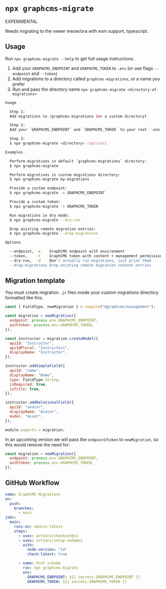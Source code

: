 # `npx graphcms-migrate`

EXPERIMENTAL

Needs migrating to the newer meow/ora with esm support, typescript.

## Usage

Run `npx graphcms-migrate --help` to get full usage instructions.

1. Add your `GRAPHCMS_ENDPOINT` and `GRAPHCMS_TOKEN` to `.env` (or use flags `--endpoint` and `--token`)
2. Add migrations to a directory called `graphcms-migrations`, or a name you prefer
3. Run and pass the directory name `npx graphcms-migrate <directory-of-migrations>`

```bash
Usage

  Step 1:
  Add migrations to /graphcms-migrations (or a custom directory)

  Step 2:
  Add your `GRAPHCMS_ENDPOINT` and `GRAPHCMS_TOKEN` to your root `.env` file

  Step 3:
  $ npx graphcms-migrate <directory> [options]

Examples

  Perform migrations in default `graphcms-migrations` directory:
  $ npx graphcms-migrate

  Perform migrations in custom migrations directory:
  $ npx graphcms-migrate my-migrations

  Provide a custom endpoint:
  $ npx graphcms-migrate -e GRAPHCMS_ENDPOINT

  Provide a custom token:
  $ npx graphcms-migrate -t GRAPHCMS_TOKEN

  Run migrations in dry mode:
  $ npx graphcms-migrate --dry-run

  Drop existing remote migration entries:
  $ npx graphcms-migrate --drop-migrations

Options

  --endpoint, -e    GraphCMS endpoint with environment
  --token,    -t    GraphCMS token with content + management permissions
  --dry-run,  -d    Don't actually run migrations, just print them
  --drop-migrations Drop existing remote migration content entries
```

## Migration template

You must create migration `.js` files inside your custom migrations directory formatted like this:

```js
const { FieldType, newMigration } = require("@graphcms/management");

const migration = newMigration({
  endpoint: process.env.GRAPHCMS_ENDPOINT,
  authToken: process.env.GRAPHCMS_TOKEN,
});

const instructor = migration.createModel({
  apiId: "Instructor",
  apiIdPlural: "Instructors",
  displayName: "Instructor",
});

instructor.addSimpleField({
  apiId: "name",
  displayName: "Name",
  type: FieldType.String,
  isRequired: true,
  isTitle: true,
});

instructor.addRelationalField({
  apiId: "avatar",
  displayName: "Avatar",
  model: "Asset",
});

module.exports = migration;
```

In an upcoming version we will pass the `endpoint`/`token` to `newMigration`, so this would remove the need for:

```js
const migration = newMigration({
  endpoint: process.env.GRAPHCMS_ENDPOINT,
  authToken: process.env.GRAPHCMS_TOKEN,
});
```

## GitHub Workflow

```yml
name: GraphCMS Migrations
on:
  push:
    branches:
      - main
jobs:
  main:
    runs-on: ubuntu-latest
    steps:
      - uses: actions/checkout@v2
      - uses: actions/setup-node@v2
        with:
          node-version: "14"
          check-latest: true

      - name: Push schema
        run: npx graphcms-migrate
        env:
          GRAPHCMS_ENDPOINT: ${{ secrets.GRAPHCMS_ENDPOINT }}
          GRAPHCMS_TOKEN: ${{ secrets.GRAPHCMS_TOKEN }}
```

